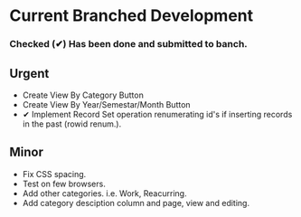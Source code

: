 
# Current Branched Development
### Checked (&#10004;) Has been done and submitted to banch.
## Urgent
* Create View By Category Button
* Create View By Year/Semestar/Month Button
* &#10004; Implement Record Set operation renumerating id's if inserting records in the past (rowid renum.).

## Minor
* Fix CSS spacing.
* Test on few browsers.
* Add other categories. i.e. Work, Reacurring.
* Add category desciption column and page, view and editing.
